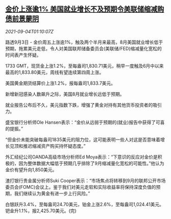 <!--1630719062000-->
[金价上涨逾1% 美国就业增长不及预期令美联储缩减购债前景蒙阴](https://cn.reuters.com/article/global-precious-metal-drv-0904-idCNKBS2G000L)
------

<div><i>2021-09-04T01:10:07Z</i></div><p>路透9月3日 - 金价周五上涨逾1%，触及两个半月来最高，8月美国就业增长低于预期，拖累美元走低，令人对美国联邦储备委员会(美联储/FED)缩减量化宽松的时间表产生怀疑。</p><p>1733 GMT，现货金上涨1.2%，至每盎司1,830.71美元，稍早一度触及6月中以来最高的1,833.80美元，周线有望连续第四周上涨。</p><p>美国黄金期货结算价上涨1.2%，报每盎司1,833.7美元。</p><p>新增新冠感染人数飙升之际，美国8月就业增长远低于预期。</p><p>就业报告公布后不久，美元指数下跌，增强了黄金对持有其他货币投资者的吸引力。</p><p>盛宝银行分析师Ole Hansen表示：“金价从远弱于预期的(就业)报告中获得了可喜的提振。”</p><p>“但金价未能突破每盎司1835美元的阻力位，这可能表明一些人对这是否意味着增长见顶和推迟缩减资产购买持怀疑态度。”</p><p>外汇经纪公司OANDA高级市场分析师Ed Moya表示：“下意识的反应对金价是积极的，因为整体数据大幅低于预期几乎排除了9月缩减量化宽松的可能性。”他认为金价有望升向1,850美元。</p><p>渣打银行贵金属分析师Suki Cooper表示：“市场焦点将转移到9月的联邦公开市场委员会(FOMC)会议上。鉴于我们对美元走软和实际收益率将保持深度负值的预期，我们继续认为黄金有进一步上行风险。”</p><p>白银跃升3.4%，至每盎司24.70美元，铂金上涨2.6%，至每盎司1,024.41美元。钯金升1.1%，报2,425.70美元。(完)</p>
